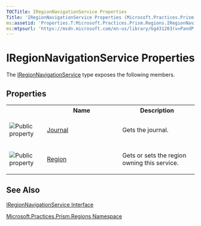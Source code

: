 ```yaml
---
TOCTitle: IRegionNavigationService Properties
Title: 'IRegionNavigationService Properties (Microsoft.Practices.Prism.Regions)'
ms:assetid: 'Properties.T:Microsoft.Practices.Prism.Regions.IRegionNavigationService'
ms:mtpsurl: 'https://msdn.microsoft.com/en-us/library/Gg431203(v=PandP.50)'
---
```


# IRegionNavigationService Properties

The [IRegionNavigationService](https://msdn.microsoft.com/en-us/library/microsoft.practices.prism.regions.iregionnavigationservice(v=pandp.50)) type exposes the following members.

## Properties

<table>
<colgroup>
<col width="20%" />
<col width="40%" />
<col width="40%" />
</colgroup>

<tbody>
<tr>
<th>
&nbsp;
</th>
<th>Name</th>
<th>Description</th>
</tr>
<tr>
 <td>

![](https://msdn.microsoft.com/en-us/Gg431203.pubproperty(en-us,PandP.50).gif "Public property")

 </td>
 <td>
<a href="https://msdn.microsoft.com/en-us/library/microsoft.practices.prism.regions.iregionnavigationservice.journal(v=pandp.50)">Journal</a>
 </td>
 <td>
<div>
Gets the journal.
</div>
 </td>
</tr>
<tr>
 <td>

![](https://msdn.microsoft.com/en-us/Gg431203.pubproperty(en-us,PandP.50).gif "Public property")
 </td>
 <td>
<a href="https://msdn.microsoft.com/en-us/library/microsoft.practices.prism.regions.iregionnavigationservice.region(v=pandp.50)">Region</a>
 </td>
 <td>
<div>
Gets or sets the region owning this service.
</div>
 </td>
</tr>
</tbody>
</table>

## See Also

[IRegionNavigationService Interface](https://msdn.microsoft.com/en-us/library/microsoft.practices.prism.regions.iregionnavigationservice(v=pandp.50))

[Microsoft.Practices.Prism.Regions Namespace](https://msdn.microsoft.com/en-us/library/microsoft.practices.prism.regions(v=pandp.50))
